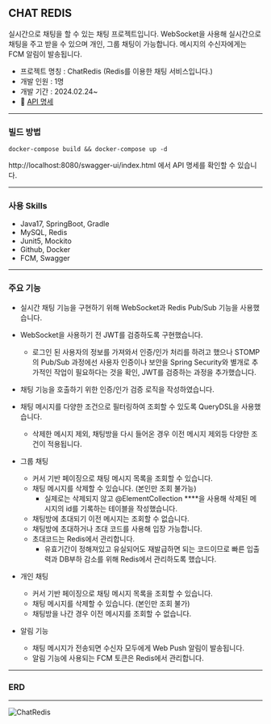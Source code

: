 CHAT REDIS
---

실시간으로 채팅을 할 수 있는 채팅 프로젝트입니다.
WebSocket을 사용해 실시간으로 채팅을 주고 받을 수 있으며 개인, 그룹 채팅이 가능합니다.
메시지의 수신자에게는 FCM 알림이 발송됩니다.

- 프로젝트 명칭 : ChatRedis (Redis를 이용한 채팅 서비스입니다.)
- 개발 인원 : 1명
- 개발 기간 : 2024.02.24~
- 📄 [API 명세](https://www.notion.so/CHAT-REDIS-API-1f790348c2ed459180cef26e5e1a6944?pvs=21)

---

### 빌드 방법

```docker
docker-compose build && docker-compose up -d
```

http://localhost:8080/swagger-ui/index.html 에서 API 명세를 확인할 수 있습니다.

---

### 사용 Skills

- Java17, SpringBoot, Gradle
- MySQL, Redis
- Junit5, Mockito
- Github, Docker
- FCM, Swagger

---

### 주요 기능

- 실시간 채팅 기능을 구현하기 위해 WebSocket과 Redis Pub/Sub 기능을 사용했습니다.
- WebSocket을 사용하기 전 JWT를 검증하도록 구현했습니다.
    - 로그인 된 사용자의 정보를 가져와서 인증/인가 처리를 하려고 했으나  STOMP의 Pub/Sub 과정에선 사용자 인증이나 보안을 Spring Security와 별개로 추가적인 작업이 필요하다는 것을 확인, JWT를 검증하는 과정을 추가했습니다.
- 채팅 기능을 호출하기 위한 인증/인가 검증 로직을 작성하였습니다.
- 채팅 메시지를 다양한 조건으로 필터링하여 조회할 수 있도록 QueryDSL을 사용했습니다.
    - 삭제한 메시지 제외, 채팅방을 다시 들어온 경우 이전 메시지 제외등 다양한 조건이 적용됩니다.

- 그룹 채팅
    - 커서 기반 페이징으로 채팅 메시지 목록을 조회할 수 있습니다.
    - 채팅 메시지를 삭제할 수 있습니다. (본인만 조회 불가능)
        - 실제로는 삭제되지 않고 @ElementCollection ****을 사용해 삭제된 메시지의 id를 기록하는 테이블을 작성했습니다.
    - 채팅방에 초대되기 이전 메시지는 조회할 수 없습니다.
    - 채팅방에 초대하거나 초대 코드를 사용해 입장 가능합니다.
    - 초대코드는 Redis에서 관리합니다.
        - 유효기간이 정해져있고 유실되어도 재발급하면 되는 코드이므로 빠른 입출력과 DB부하 감소를 위해 Redis에서 관리하도록 했습니다.
- 개인 채팅
    - 커서 기반 페이징으로 채팅 메시지 목록을 조회할 수 있습니다.
    - 채팅 메시지를 삭제할 수 있습니다. (본인만 조회 불가)
    - 채팅방을 나간 경우 이전 메시지를 조회할 수 없습니다.
- 알림 기능
    - 채팅 메시지가 전송되면 수신자 모두에게 Web Push 알림이 발송됩니다.
    - 알림 기능에 사용되는 FCM 토큰은 Redis에서 관리합니다.

---

### ERD

---

![ChatRedis](https://github.com/hankyu0301/ChatRedis/assets/77604789/9c6659d8-36a3-4401-b314-6f7e0af2986c)
